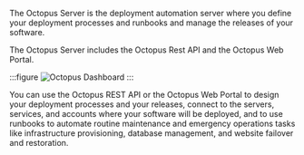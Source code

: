 The Octopus Server is the deployment automation server where you define your deployment processes and runbooks and manage the releases of your software.

The Octopus Server includes the Octopus Rest API and the Octopus Web Portal.

:::figure
![Octopus Dashboard](/docs/img/getting-started/dashboard.png)
:::

You can use the Octopus REST API or the Octopus Web Portal to design your deployment processes and your releases, connect to the servers, services, and accounts where your software will be deployed, and to use runbooks to automate routine maintenance and emergency operations tasks like infrastructure provisioning, database management, and website failover and restoration.
